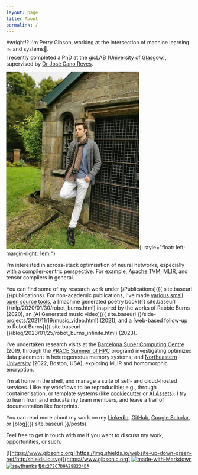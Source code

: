 ```yaml
---
layout: page
title: About
permalink: /
---
```


Awright!?  I'm Perry Gibson, working at the intersection of machine learning📉 and systems🔩.<br>   I recently completed a PhD at the [gicLAB](https://giclab.dcs.gla.ac.uk/) ([University of Glasgow](https://www.gla.ac.uk/schools/computing/)), supervised by [Dr José Cano Reyes](http://www.dcs.gla.ac.uk/~josecr/).

![picture of Perry Gibson](/assets/pg_profile.jpg){: style="float: left; margin-right: 1em;"}

I'm interested in across-stack optimisation of neural networks, especially with a compiler-centric perspective. For example, [Apache TVM](https://tvm.apache.org/), [MLIR](https://mlir.llvm.org/), and tensor compilers in general.

You can find some of my research work under [/Publications]({{ site.baseurl }}/publications).
For non-academic publications, I've made [various small open source tools](https://github.com/Wheest), a [machine generated poetry book]({{ site.baseurl }}/nlp/2020/01/30/robot_burns.html) inspired by the works of Rabbie Burns (2020), an [AI Generated music video]({{ site.baseurl }}/side-projects/2021/11/19/music_video.html) (2021), and a [web-based follow-up to Robot Burns]({{ site.baseurl }}/blog/2023/01/25/robot_burns_infinite.html) (2023).

I've undertaken research visits at the [Barcelona Super Computing Centre](https://www.bsc.es) (2019, through the [PRACE Summer of HPC](https://summerofhpc.prace-ri.eu/perry-gibson/) program) investigating optimized data placement in heterogeneous memory systems; and [Northeastern University](https://ece.northeastern.edu/groups/nucar/) (2022, Boston, USA), exploring MLIR and homomorphic encryption.

I'm at home in the shell, and manage a suite of self- and cloud-hosted services.
I like my workflows to be reproducible: e.g., through containerisation, or template systems (like [cookiecutter](https://cookiecutter.readthedocs.io/en/stable/) or [AI Assets](https://arxiv.org/abs/2206.09359)).  I try to learn from and educate my team members, and leave a trail of documentation like footprints.

You can read more about my work on my [LinkedIn](https://www.linkedin.com/in/perry-gibson/), [GitHub](https://github.com/Wheest), [Google Scholar](https://scholar.google.com/citations?user=Bf-bR_UAAAAJ&hl=en&oi=ao), or [blog]({{ site.baseurl }}/posts).

Feel free to get in touch with me if you want to discuss my work, opportunities, or such.


[![https://www.gibsonic.org](https://img.shields.io/website-up-down-green-red/http/shields.io.svg)](https://www.gibsonic.org)
[![made-with-Markdown](https://img.shields.io/badge/Made%20with-Markdown-1f425f.svg)](http://commonmark.org)
[![saythanks](https://img.shields.io/badge/say-thanks-ff69b4.svg)](https://www.againstmalaria.com/perry-gibson)
[🔒`0x272C7D9A29B234DA`](https://keys.openpgp.org/search?q=0x272C7D9A29B234DA)
